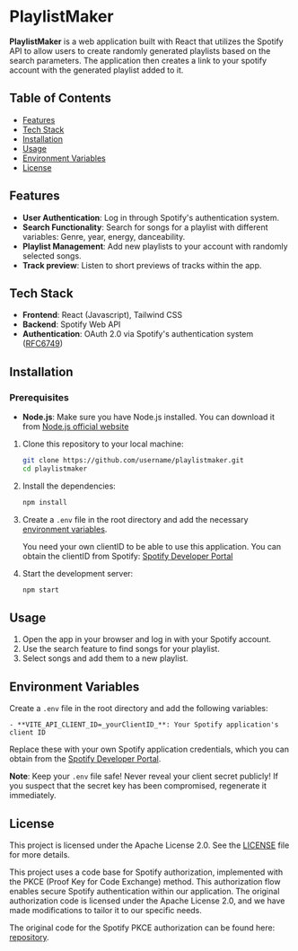 # PlaylistMaker

**PlaylistMaker** is a web application built with React that utilizes the Spotify API to allow users to create randomly generated playlists based on the search parameters. The application then creates a link to your spotify account with the generated playlist added to it.

## Table of Contents

- [Features](#features)
- [Tech Stack](#tech-stack)
- [Installation](#installation)
- [Usage](#usage)
- [Environment Variables](#environment-variables)
- [License](#license)

## Features

- **User Authentication**: Log in through Spotify's authentication system.
- **Search Functionality**: Search for songs for a playlist with different variables: Genre, year, energy, danceability.
- **Playlist Management**: Add new playlists to your account with randomly selected songs.
- **Track preview**: Listen to short previews of tracks within the app.

## Tech Stack

- **Frontend**: React (Javascript), Tailwind CSS
- **Backend**: Spotify Web API
- **Authentication**: OAuth 2.0 via Spotify's authentication system ([RFC6749](https://datatracker.ietf.org/doc/html/rfc6749))

## Installation

### Prerequisites

- **Node.js**: Make sure you have Node.js installed. You can download it from [Node.js official website](https://nodejs.org/)

1. Clone this repository to your local machine:

    ```bash
    git clone https://github.com/username/playlistmaker.git
    cd playlistmaker
    ```

2. Install the dependencies:

    ```bash
    npm install
    ```

3. Create a `.env` file in the root directory and add the necessary [environment variables](#environment-variables).

    You need your own clientID to be able to use this application. You can obtain the clientID from Spotify: [Spotify Developer Portal](https://developer.spotify.com/documentation/web-api)

4. Start the development server:

    ```bash
    npm start
    ```

## Usage

1. Open the app in your browser and log in with your Spotify account.
2. Use the search feature to find songs for your playlist.
3. Select songs and add them to a new playlist.

## Environment Variables

Create a `.env` file in the root directory and add the following variables:

    - **VITE_API_CLIENT_ID=_yourClientID_**: Your Spotify application's client ID

Replace these with your own Spotify application credentials, which you can obtain from the [Spotify Developer Portal](https://developer.spotify.com/dashboard/applications).

**Note**: Keep your `.env` file safe! Never reveal your client secret publicly! If you suspect that the secret key has been compromised, regenerate it immediately.

## License

This project is licensed under the Apache License 2.0. See the [LICENSE](LICENSE) file for more details.

This project uses a code base for Spotify authorization, implemented with the PKCE (Proof Key for Code Exchange) method. This authorization flow enables secure Spotify authentication within our application. The original authorization code is licensed under the Apache License 2.0, and we have made modifications to tailor it to our specific needs.

The original code for the Spotify PKCE authorization can be found here: [repository](https://github.com/spotify/web-api-examples/blob/master/authorization/authorization_code_pkce/public/app.js).